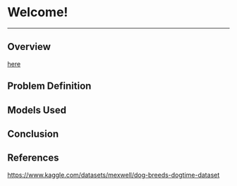 # Welcome!
---

## Overview 

[here](https://www.kaggle.com/datasets/mexwell/dog-breeds-dogtime-dataset)

## Problem Definition 

## Models Used 

## Conclusion 

## References 
https://www.kaggle.com/datasets/mexwell/dog-breeds-dogtime-dataset
